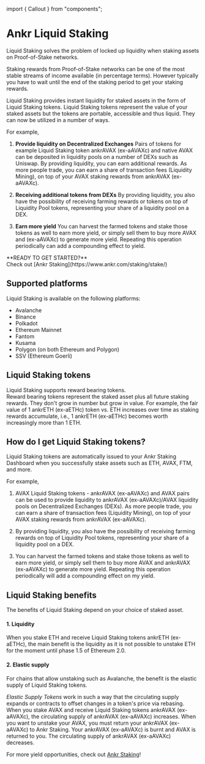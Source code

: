 import { Callout } from "components";

# Ankr Liquid Staking
Liquid Staking solves the problem of locked up liquidity when staking assets on Proof-of-Stake networks.

Staking rewards from Proof-of-Stake networks can be one of the most stable streams of income available (in percentage terms). 
However typically you have to wait until the end of the staking period to get your staking rewards.

Liquid Staking provides instant liquidity for staked assets in the form of Liquid Staking tokens.
Liquid Staking tokens represent the value of your staked assets but the tokens are portable, accessible and thus liquid. 
They can now be utilized in a number of ways.

For example,

1. **Provide liquidity on Decentralized Exchanges**
Pairs of tokens for example Liquid Staking token ankrAVAX (ex-aAVAXc) and native AVAX can be deposited in liquidity pools on a number of DEXs such as Uniswap. By providing liquidity, you can earn additional rewards. As more people trade, you can earn a share of transaction fees (Liquidity Mining), on top of your AVAX staking rewards from ankrAVAX (ex-aAVAXc).

2. **Receiving additional tokens from DEXs**
By providing liquidity, you also have the possibility of receiving farming rewards or tokens on top of Liquidity Pool tokens, representing your share of a liquidity pool on a DEX.

3. **Earn more yield**
You can harvest the farmed tokens and stake those tokens as well to earn more yield, or simply sell them to buy more AVAX and (ex-aAVAXc) to generate more yield. Repeating this operation periodically can add a compounding effect to yield.

<Callout type="tip">
**READY TO GET STARTED?**<br/>
Check out [Ankr Staking](https://www.ankr.com/staking/stake/)
</Callout>

## Supported platforms
Liquid Staking is available on the following platforms:
* Avalanche
* Binance
* Polkadot
* Ethereum Mainnet
* Fantom
* Kusama 
* Polygon (on both Ethereum and Polygon)
* SSV (Ethereum Goerli) 

## Liquid Staking tokens
Liquid Staking supports reward bearing tokens.<br/>
Reward bearing tokens represent the staked asset plus all future staking rewards. They don't grow in number but grow in value. 
For example, the fair value of 1 ankrETH (ex-aETHc) token vs. ETH increases over time as staking rewards accumulate, i.e., 1 ankrETH (ex-aETHc) becomes worth increasingly more than 1 ETH.

## How do I get Liquid Staking tokens?

Liquid Staking tokens are automatically issued to your Ankr Staking Dashboard when you successfully stake assets such as ETH, AVAX, FTM, and more.

For example,

1. AVAX Liquid Staking tokens - ankrAVAX (ex-aAVAXc) and AVAX pairs can be used to provide liquidity to ankrAVAX (ex-aAVAXc)/AVAX liquidity pools on Decentralized Exchanges (DEXs). As more people trade, you can earn a share of transaction fees (Liquidity Mining), on top of your AVAX staking rewards from ankrAVAX (ex-aAVAXc).

2. By providing liquidity, you also have the possibility of receiving farming rewards on top of Liquidity Pool tokens, representing your share of a liquidity pool on a DEX.

3. You can harvest the farmed tokens and stake those tokens as well to earn more yield, or simply sell them to buy more AVAX and ankrAVAX (ex-aAVAXc) to generate more yield. Repeating this operation periodically will add a compounding effect on my yield.

## Liquid Staking benefits

The benefits of Liquid Staking depend on your choice of staked asset.

#### 1. Liquidity

When you stake ETH and receive Liquid Staking tokens ankrETH (ex-aETHc), the main benefit is the liquidity as it is not possible to unstake ETH for the moment until phase 1.5 of Ethereum 2.0.

#### 2. Elastic supply

For chains that allow unstaking such as Avalanche, the benefit is the elastic supply of Liquid Staking tokens. 

*Elastic Supply Tokens* work in such a way that the circulating supply expands or contracts to offset changes in a token's price via rebasing. When you stake AVAX and receive Liquid Staking tokens ankrAVAX (ex-aAVAXc), the circulating supply of ankrAVAX (ex-aAVAXc) increases. When you want to unstake your AVAX, you must return your ankrAVAX (ex-aAVAXc) to Ankr Staking. Your ankrAVAX (ex-aAVAXc) is burnt and AVAX is returned to you. 
The circulating supply of ankrAVAX (ex-aAVAXc) decreases. 

For more yield opportunities, check out [Ankr Staking](https://www.ankr.com/staking/stake/)!
